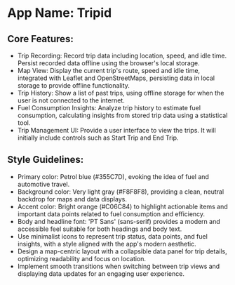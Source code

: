 # **App Name**: Tripid

## Core Features:

- Trip Recording: Record trip data including location, speed, and idle time. Persist recorded data offline using the browser's local storage.
- Map View: Display the current trip's route, speed and idle time, integrated with Leaflet and OpenStreetMaps, persisting data in local storage to provide offline functionality.
- Trip History: Show a list of past trips, using offline storage for when the user is not connected to the internet.
- Fuel Consumption Insights: Analyze trip history to estimate fuel consumption, calculating insights from stored trip data using a statistical tool.
- Trip Management UI: Provide a user interface to view the trips. It will initially include controls such as Start Trip and End Trip.

## Style Guidelines:

- Primary color: Petrol blue (#355C7D), evoking the idea of fuel and automotive travel.
- Background color: Very light gray (#F8F8F8), providing a clean, neutral backdrop for maps and data displays.
- Accent color: Bright orange (#C06C84) to highlight actionable items and important data points related to fuel consumption and efficiency.
- Body and headline font: 'PT Sans' (sans-serif) provides a modern and accessible feel suitable for both headings and body text.
- Use minimalist icons to represent trip status, data points, and fuel insights, with a style aligned with the app's modern aesthetic.
- Design a map-centric layout with a collapsible data panel for trip details, optimizing readability and focus on location.
- Implement smooth transitions when switching between trip views and displaying data updates for an engaging user experience.